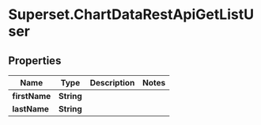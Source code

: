# Superset.ChartDataRestApiGetListUser

## Properties
Name | Type | Description | Notes
------------ | ------------- | ------------- | -------------
**firstName** | **String** |  | 
**lastName** | **String** |  | 
